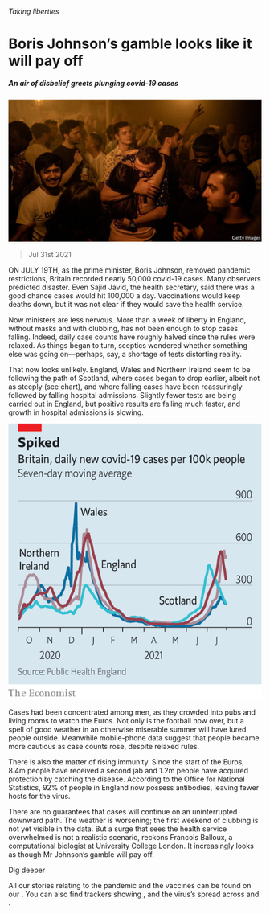 ###### Taking liberties

# Boris Johnson’s gamble looks like it will pay off 

##### An air of disbelief greets plunging covid-19 cases 

![image](images/20210731_BRP504.jpg) 

> Jul 31st 2021 

ON JULY 19TH, as the prime minister, Boris Johnson, removed pandemic restrictions, Britain recorded nearly 50,000 covid-19 cases. Many observers predicted disaster. Even Sajid Javid, the health secretary, said there was a good chance cases would hit 100,000 a day. Vaccinations would keep deaths down, but it was not clear if they would save the health service.

Now ministers are less nervous. More than a week of liberty in England, without masks and with clubbing, has not been enough to stop cases falling. Indeed, daily case counts have roughly halved since the rules were relaxed. As things began to turn, sceptics wondered whether something else was going on—perhaps, say, a shortage of tests distorting reality.


That now looks unlikely. England, Wales and Northern Ireland seem to be following the path of Scotland, where cases began to drop earlier, albeit not as steeply (see chart), and where falling cases have been reassuringly followed by falling hospital admissions. Slightly fewer tests are being carried out in England, but positive results are falling much faster, and growth in hospital admissions is slowing.

![image](images/20210731_BRC073.png) 


Cases had been concentrated among men, as they crowded into pubs and living rooms to watch the Euros. Not only is the football now over, but a spell of good weather in an otherwise miserable summer will have lured people outside. Meanwhile mobile-phone data suggest that people became more cautious as case counts rose, despite relaxed rules.

There is also the matter of rising immunity. Since the start of the Euros, 8.4m people have received a second jab and 1.2m people have acquired protection by catching the disease. According to the Office for National Statistics, 92% of people in England now possess antibodies, leaving fewer hosts for the virus.

There are no guarantees that cases will continue on an uninterrupted downward path. The weather is worsening; the first weekend of clubbing is not yet visible in the data. But a surge that sees the health service overwhelmed is not a realistic scenario, reckons Francois Balloux, a computational biologist at University College London. It increasingly looks as though Mr Johnson’s gamble will pay off.

Dig deeper

All our stories relating to the pandemic and the vaccines can be found on our . You can also find trackers showing ,  and the virus’s spread across  and .

